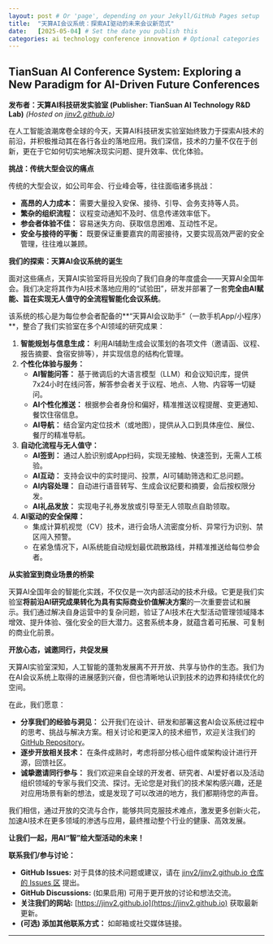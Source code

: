 ```yaml
---
layout: post # Or 'page', depending on your Jekyll/GitHub Pages setup
title:  "天算AI会议系统：探索AI驱动的未来会议新范式"
date:   [2025-05-04] # Set the date you publish this
categories: ai technology conference innovation # Optional categories
---
```


## TianSuan AI Conference System: Exploring a New Paradigm for AI-Driven Future Conferences

**发布者：天算AI科技研发实验室 (Publisher: TianSuan AI Technology R&D Lab)**
*(Hosted on [jinv2.github.io](https://jinv2.github.io))*

在人工智能浪潮席卷全球的今天，天算AI科技研发实验室始终致力于探索AI技术的前沿，并积极推动其在各行各业的落地应用。我们深信，技术的力量不仅在于创新，更在于它如何切实地解决现实问题、提升效率、优化体验。

**挑战：传统大型会议的痛点**

传统的大型会议，如公司年会、行业峰会等，往往面临诸多挑战：
*   **高昂的人力成本：** 需要大量投入安保、接待、引导、会务支持等人员。
*   **繁杂的组织流程：** 议程变动通知不及时、信息传递效率低下。
*   **参会者体验不佳：** 容易迷失方向、获取信息困难、互动性不足。
*   **安全与接待的平衡：** 既要保证重要嘉宾的周密接待，又要实现高效严密的安全管理，往往难以兼顾。

**我们的探索：天算AI会议系统的诞生**

面对这些痛点，天算AI实验室将目光投向了我们自身的年度盛会——天算AI全国年会。我们决定将其作为AI技术落地应用的“试验田”，研发并部署了一套**完全由AI赋能、旨在实现无人值守的全流程智能化会议系统**。

该系统的核心是为每位参会者配备的**“天算AI会议助手”（一款手机App/小程序）**，整合了我们实验室在多个AI领域的研究成果：

1.  **智能规划与信息生成：** 利用AI辅助生成会议策划的各项文件（邀请函、议程、报告摘要、食宿安排等），并实现信息的结构化管理。
2.  **个性化体验与服务：**
    *   **AI智能问答：** 基于微调后的大语言模型（LLM）和会议知识库，提供7x24小时在线问答，解答参会者关于议程、地点、人物、内容等一切疑问。
    *   **AI个性化推送：** 根据参会者身份和偏好，精准推送议程提醒、变更通知、餐饮住宿信息。
    *   **AI导航：** 结合室内定位技术（或地图），提供从入口到具体座位、展位、餐厅的精准导航。
3.  **自动化流程与无人值守：**
    *   **AI签到：** 通过人脸识别或App扫码，实现无接触、快速签到，无需人工核验。
    *   **AI互动：** 支持会议中的实时提问、投票，AI可辅助筛选和汇总问题。
    *   **AI内容处理：** 自动进行语音转写、生成会议纪要和摘要，会后按权限分发。
    *   **AI礼品发放：** 实现电子礼券发放或引导至无人领取点自助领取。
4.  **AI驱动的安全保障：**
    *   集成计算机视觉（CV）技术，进行会场人流密度分析、异常行为识别、禁区闯入预警。
    *   在紧急情况下，AI系统能自动规划最优疏散路线，并精准推送给每位参会者。

**从实验室到商业场景的桥梁**

天算AI全国年会的智能化实践，不仅仅是一次内部活动的技术升级。它更是我们实验室**将前沿AI研究成果转化为具有实际商业价值解决方案**的一次重要尝试和展示。我们通过解决自身运营中的复杂问题，验证了AI技术在大型活动管理领域降本增效、提升体验、强化安全的巨大潜力。这套系统本身，就蕴含着可拓展、可复制的商业化前景。

**开放心态，诚邀同行，共促发展**

天算AI实验室深知，人工智能的蓬勃发展离不开开放、共享与协作的生态。我们为在AI会议系统上取得的进展感到兴奋，但也清晰地认识到技术的边界和持续优化的空间。

在此，我们愿意：

*   **分享我们的经验与洞见：** 公开我们在设计、研发和部署这套AI会议系统过程中的思考、挑战与解决方案。相关讨论和更深入的技术细节，欢迎关注我们的 [GitHub Repository](https://github.com/jinv2/jinv2.github.io)。
*   **逐步开放相关技术：** 在条件成熟时，考虑将部分核心组件或架构设计进行开源，回馈社区。
*   **诚挚邀请同行参与：** 我们欢迎来自全球的开发者、研究者、AI爱好者以及活动组织领域的专家与我们交流、探讨。无论您是对我们的技术架构感兴趣，还是对应用场景有新的想法，或是发现了可以改进的地方，我们都期待您的声音。

我们相信，通过开放的交流与合作，能够共同克服技术难点，激发更多创新火花，加速AI技术在更多领域的渗透与应用，最终推动整个行业的健康、高效发展。

**让我们一起，用AI“智”绘大型活动的未来！**

**联系我们/参与讨论：**
*   **GitHub Issues:** 对于具体的技术问题或建议，请在 [jinv2/jinv2.github.io 仓库的 Issues 区](https://github.com/jinv2/jinv2.github.io/issues) 提出。
*   **GitHub Discussions:** (如果启用) 可用于更开放的讨论和想法交流。
*   **关注我们的网站:** [https://jinv2.github.io](https://jinv2.github.io) 获取最新更新。
*   **(可选) 添加其他联系方式：** 如邮箱或社交媒体链接。

---
